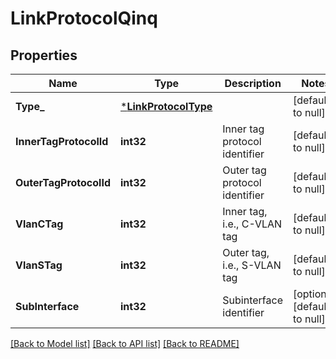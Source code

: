 # LinkProtocolQinq

## Properties
Name | Type | Description | Notes
------------ | ------------- | ------------- | -------------
**Type_** | [***LinkProtocolType**](LinkProtocolType.md) |  | [default to null]
**InnerTagProtocolId** | **int32** | Inner tag protocol identifier | [default to null]
**OuterTagProtocolId** | **int32** | Outer tag protocol identifier | [default to null]
**VlanCTag** | **int32** | Inner tag, i.e., C-VLAN tag | [default to null]
**VlanSTag** | **int32** | Outer tag, i.e., S-VLAN tag | [default to null]
**SubInterface** | **int32** | Subinterface identifier | [optional] [default to null]

[[Back to Model list]](../README.md#documentation-for-models) [[Back to API list]](../README.md#documentation-for-api-endpoints) [[Back to README]](../README.md)

